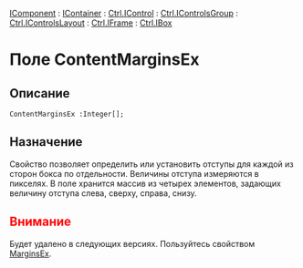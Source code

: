 ﻿---
Link: .Ctrl.IBox.@ContentMarginsEx
---

[IComponent](topic:Com.Custom.ComClasses.IComponent.Default) :
[IContainer](topic:Com.Custom.ComClasses.IContainer.Default) :
[Ctrl.IControl](topic:Com.Custom.ComClasses.Ctrl.IControl.Default) :
[Ctrl.IControlsGroup](topic:Com.Custom.ComClasses.Ctrl.IControlsGroup.Default) :
[Ctrl.IControlsLayout](topic:Com.Custom.ComClasses.Ctrl.IControlsLayout.Default) :
[Ctrl.IFrame](topic:Com.Custom.ComClasses.Ctrl.IFrame.Default) :
[Ctrl.IBox](Default)

# Поле ContentMarginsEx

## Описание

    ContentMarginsEx :Integer[];

## Назначение

Свойство позволяет определить или установить отступы для каждой из сторон бокса
по отдельности. Величины отступа измеряются в пикселях. В поле хранится массив из четырех
элементов, задающих величину отступа слева, сверху, справа, снизу.

## <span style="color:red">Внимание</span>

Будет удалено в следующих версиях. Пользуйтесь свойством
[MarginsEx](topic:.Custom.ComClasses.Ctrl.IFrame.MarginsEx).